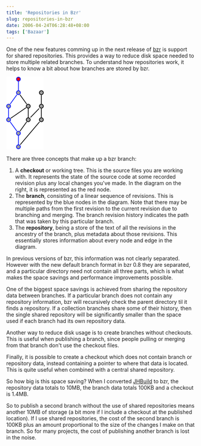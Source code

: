 ```yaml
---
title: 'Repositories in Bzr'
slug: repositories-in-bzr
date: 2006-04-24T06:28:48+08:00
tags: ['Bazaar']
---
```


One of the new features comming up in the next release of
[bzr](http://www.bazaar-vcs.org/) is support for shared repositories.
This provides a way to reduce disk space needed to store multiple
related branches. To understand how repositories work, it helps to know
a bit about how branches are stored by bzr.

[![bzr repository diagram](bzr-repo.png)](bzr-repo.svg)

There are three concepts that make up a bzr branch:

1.  A **checkout** or working tree. This is the source files you are
    working with. It represents the state of the source code at some
    recorded revision plus any local changes you\'ve made. In the
    diagram on the right, it is represented as the red node.
2.  The **branch**, consisting of a linear sequence of revisions. This
    is represented by the blue nodes in the diagram. Note that there may
    be multiple paths from the first revision to the current revision
    due to branching and merging. The branch revision history indicates
    the path that was taken by this particular branch.
3.  The **repository**, being a store of the text of all the revisions
    in the ancestry of the branch, plus metadata about those revisions.
    This essentially stores information about every node and edge in the
    diagram.

In previous versions of bzr, this information was not clearly separated.
However with the new default branch format in bzr 0.8 they are
separated, and a particular directory need not contain all three parts,
which is what makes the space savings and performance improvements
possible.

One of the biggest space savings is achieved from sharing the repository
data between branches. If a particular branch does not contain any
repository information, bzr will recursively check the parent directory
til it finds a repository. If a collection branches share some of their
history, then the single shared repository will be significantly smaller
than the space used if each branch had its own repository data.

Another way to reduce disk usage is to create branches without
checkouts. This is useful when publishing a branch, since people pulling
or merging from that branch don\'t use the checkout files.

Finally, it is possible to create a checkout which does not contain
branch or repository data, instead containing a pointer to where that
data is located. This is quite useful when combined with a central
shared repository.

So how big is this space saving? When I converted
[JHBuild](http://www.jamesh.id.au/software/jhbuild/) to bzr, the
repository data totals to 10MB, the branch data totals 100KB and a
checkout is 1.4MB.

So to publish a second branch without the use of shared repositories
means another 10MB of storage (a bit more if I include a checkout at the
published location). If I use shared repositories, the cost of the
second branch is 100KB plus an amount proportional to the size of the
changes I make on that branch. So for many projects, the cost of
publishing another branch is lost in the noise.
